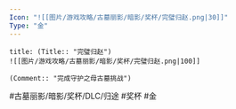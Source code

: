 ```yaml
---
Icon: "![[图片/游戏攻略/古墓丽影/暗影/奖杯/完璧归赵.png|30]]"
Type: "金"
---
```

```ad-common-gold-trophy
title: (Title:: "完璧归赵")
![[图片/游戏攻略/古墓丽影/暗影/奖杯/完璧归赵.png|100]]

(Comment:: "完成守护之母古墓挑战")
```

#古墓丽影/暗影/奖杯/DLC/归途 #奖杯 #金
